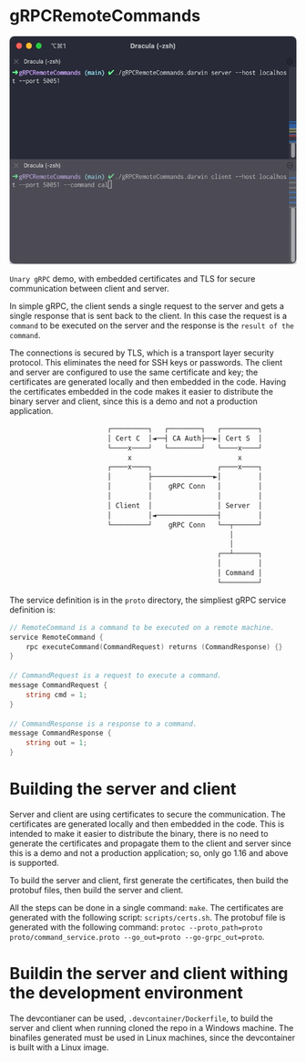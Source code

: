 # gRPCRemoteCommands

<p
    align="center">
    <img
        src="./assets/demo-01.gif"
        alt="Demo 01 - localhost"
        width="600"
        height="400"
    />
</p>

`Unary gRPC` demo, with embedded certificates and TLS for secure communication between client and server.

In simple gRPC, the client sends a single request to the server and gets a single response that is
sent back to the client. In this case the request is a `command` to be executed on the server and the
response is the `result of the command`.

The connections is secured by TLS, which is a transport layer security protocol. This eliminates the
need for SSH keys or passwords. The client and server are configured to use the same  certificate
and key; the certificates are generated locally and then embedded in the code. Having the certificates
embedded in the code makes it easier to distribute the binary server and client, since this is a
demo and not a production application.

```bash
                        ┌─────────┐   ┌────────┐   ┌─────────┐
                        │ Cert C  │◄──┤ CA Auth├──►│ Cert S  │
                        └────x────┘   └────────┘   └────x────┘
                             x                          x
                        ┌────x────┐                ┌────x────┐
                        │         ├───────────────►│         │
                        │         │    gRPC Conn   │         │
                        │         │                │         │
                        │ Client  │                │ Server  │
                        │         │◄───────────────┤         │
                        └─────────┘    gRPC Conn   └──┬──────┘
                                                      │
                                                      │
                                                   ┌──┴──────┐
                                                   │         │
                                                   │ Command │
                                                   └─────────┘
```

The service definition is in the `proto` directory, the simpliest gRPC service definition is:

```go
// RemoteCommand is a command to be executed on a remote machine.
service RemoteCommand {
    rpc executeCommand(CommandRequest) returns (CommandResponse) {}
}

// CommandRequest is a request to execute a command.
message CommandRequest {
    string cmd = 1;
}

// CommandResponse is a response to a command.
message CommandResponse {
    string out = 1;
}
```

# Building the server and client

Server and client are using certificates to secure the communication. The certificates are generated
locally and then embedded in the code. This is intended to make it easier to distribute the binary,
there is no need to generate the certificates and propagate them to the client and server since this
is a demo and not a production application; so, only go 1.16 and above is supported.

To build the server and client, first generate the certificates, then build the protobuf files,
then build the server and client.

All the steps can be done in a single command: `make`.
The certificates are generated with the following script: `scripts/certs.sh`.
The protobuf file is generated with the following command: `protoc --proto_path=proto proto/command_service.proto --go_out=proto --go-grpc_out=proto`.


# Buildin the server and client withing the development environment

The devcontianer can be used, `.devcontainer/Dockerfile`, to build the server and client when running
cloned the repo in a Windows machine. The binafiles generated must be used in Linux machines, since
the devcontainer is built with a Linux image.